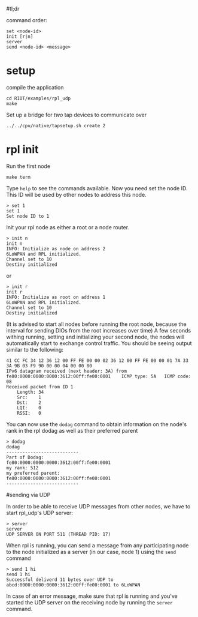 #tl;dr

command order:

	set <node-id>
	init [r|n]
	server
	send <node-id> <message>

# setup
compile the application

	cd RIOT/examples/rpl_udp
	make

Set up a bridge for *two* tap devices to communicate over

	../../cpu/native/tapsetup.sh create 2

# rpl init

Run the first node

	make term

Type ``help`` to see the commands available.
Now you need set the node ID. This ID will be used by other nodes to address this node.

	> set 1
    set 1
    Set node ID to 1

Init your rpl node as either a root or a node router.

	> init n
	init n
	INFO: Initialize as node on address 2
	6LoWPAN and RPL initialized.
	Channel set to 10
	Destiny initialized

or

	> init r
	init r
	INFO: Initialize as root on address 1
	6LoWPAN and RPL initialized.
	Channel set to 10
	Destiny initialized

(It is advised to start all nodes before running the root node, because the interval for sending DIOs from the root increases over time)
A few seconds withing running, setting and initializing your second node, the nodes will automatically start to exchange control traffic. You should be seeing output similar to the following:

	41 CC FC 34 12 36 12 00 FF FE 00 00 02 36 12 00 FF FE 00 00 01 7A 33 3A 9B 03 F9 90 00 00 04 00 00 80
	IPv6 datagram received (next header: 3A) from fe80:0000:0000:0000:3612:00ff:fe00:0001 	 ICMP type: 5A 	 ICMP code: 08
	Received packet from ID 1
		Length:	34
		Src:	1
		Dst:	2
		LQI:	0
		RSSI:	0

You can now use the ``dodag`` command to obtain information on the node's rank in the rpl dodag as well as their preferred parent

	> dodag
	dodag
	---------------------------
	Part of Dodag:
	fe80:0000:0000:0000:3612:00ff:fe00:0001
	my rank: 512
	my preferred parent:
	fe80:0000:0000:0000:3612:00ff:fe00:0001
	---------------------------

#sending via UDP

In order to be able to receive UDP messages from other nodes, we have to start rpl_udp's UDP server:

	> server
	server
	UDP SERVER ON PORT 511 (THREAD PID: 17)

When rpl is running, you can send a message from any participating node to the node initialized as a server (in our case, node 1) using the ``send`` command

	> send 1 hi
	send 1 hi
	Successful deliverd 11 bytes over UDP to abcd:0000:0000:0000:3612:00ff:fe00:0001 to 6LoWPAN

In case of an error message, make sure that rpl is running and you've started the UDP server on the receiving node by running the ``server`` command.
